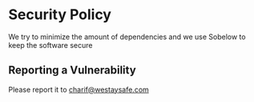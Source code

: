 # Security Policy

We try to minimize the amount of dependencies and we use Sobelow to keep the software secure

## Reporting a Vulnerability

Please report it to charif@westaysafe.com
